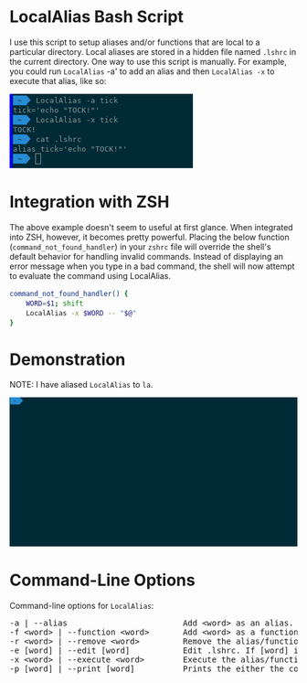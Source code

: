 # LocalAlias Bash Script
I use this script to setup aliases and/or functions that are local to a particular directory. Local aliases are stored in a hidden file named `.lshrc` in the current directory. One way to use this script is manually. For example, you could run `LocalAlias` -a' to add an alias and then `LocalAlias -x` to execute that alias, like so:

![Create Alias](img/trial.png "Create Alias")

# Integration with ZSH

The above example doesn't seem to useful at first glance. When integrated into ZSH, however, it becomes pretty powerful. Placing the below function (`command_not_found_handler`) in your `zshrc` file will override the shell's default behavior for handling invalid commands. Instead of displaying an error message when you type in a bad command, the shell will now attempt to evaluate the command using LocalAlias.

``` bash
command_not_found_handler() {
    WORD=$1; shift
    LocalAlias -x $WORD -- "$@"
}
```

# Demonstration

NOTE: I have aliased `LocalAlias` to `la`.

![Demonstration](img/demo.gif "Demonstration")

# Command-Line Options
Command-line options for `LocalAlias`:
<pre>
-a | --alias                        Add &lt;word> as an alias.
-f &lt;word> | --function &lt;word>       Add &lt;word> as a function.
-r &lt;word> | --remove &lt;word>         Remove the alias/function &lt;word>.
-e [word] | --edit [word]           Edit .lshrc. If [word] is provided, the cursor will start on [word]'s' definition.
-x &lt;word> | --execute &lt;word>        Execute the alias/function defined for &lt;word> if one exists. Otherwise, prompt user to add &lt;word> as an alias/function.
-p [word] | --print [word]          Prints the either the contents of .lshrc or (if [word] is provided) just the definition for [word]. This option is the default.
</pre>

